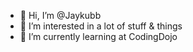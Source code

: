 - 👋 Hi, I’m @Jaykubb
- 👀 I’m interested in a lot of stuff & things
- 🌱 I’m currently learning at CodingDojo


<!---
Jaykubb/Jaykubb is a ✨ special ✨ repository because its `README.md` (this file) appears on your GitHub profile.
You can click the Preview link to take a look at your changes.
--->
